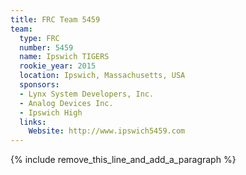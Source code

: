 ```yaml
---
title: FRC Team 5459
team:
  type: FRC
  number: 5459
  name: Ipswich TIGERS
  rookie_year: 2015
  location: Ipswich, Massachusetts, USA
  sponsors:
  - Lynx System Developers, Inc.
  - Analog Devices Inc.
  - Ipswich High
  links:
    Website: http://www.ipswich5459.com
---
```


{% include remove_this_line_and_add_a_paragraph %}